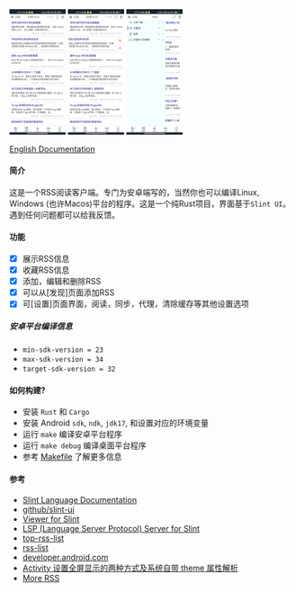 <div style="display: flex, margin: 8px">
    <img src="./screenshot/rssbox-cn.png" width="100"/>
    <img src="./screenshot/rssbox2-cn.png" width="100"/>
    <img src="./screenshot/rssbox-show-rss-list.png" width="100"/>
</div>

[English Documentation](./README.md)

#### 简介
这是一个RSS阅读客户端。专门为安卓端写的，当然你也可以编译Linux, Windows (也许Macos)平台的程序。这是一个纯Rust项目，界面基于`Slint UI`。 遇到任何问题都可以给我反馈。

#### 功能
- [x] 展示RSS信息
- [x] 收藏RSS信息
- [x] 添加，编辑和删除RSS
- [x] 可以从[发现]页面添加RSS
- [x] 可[设置]页面界面，阅读，同步，代理，清除缓存等其他设置选项

##### 安卓平台编译信息
- `min-sdk-version = 23`
- `max-sdk-version = 34`
- `target-sdk-version = 32`

#### 如何构建?
- 安装 `Rust` 和 `Cargo`
- 安装 Android `sdk`, `ndk`, `jdk17`, 和设置对应的环境变量
- 运行 `make` 编译安卓平台程序
- 运行 `make debug` 编译桌面平台程序
- 参考 [Makefile](./Makefile) 了解更多信息

#### 参考
- [Slint Language Documentation](https://slint-ui.com/releases/1.0.0/docs/slint/)
- [github/slint-ui](https://github.com/slint-ui/slint)
- [Viewer for Slint](https://github.com/slint-ui/slint/tree/master/tools/viewer)
- [LSP (Language Server Protocol) Server for Slint](https://github.com/slint-ui/slint/tree/master/tools/lsp)
- [top-rss-list](https://github.com/weekend-project-space/top-rss-list)
- [rss-list](https://github.com/saveweb/rss-list)
- [developer.android.com](https://developer.android.com/guide)
- [Activity 设置全屏显示的两种方式及系统自带 theme 属性解析](https://www.cnblogs.com/developer-wang/p/6771115.html)
- [More RSS](https://morerss.com/zh.php?tag=Blog)

